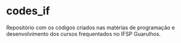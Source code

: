 # codes_if

Repositório com os códigos criados nas matérias de programação e desenvolvimento
dos cursos frequentados no IFSP Guarulhos.
